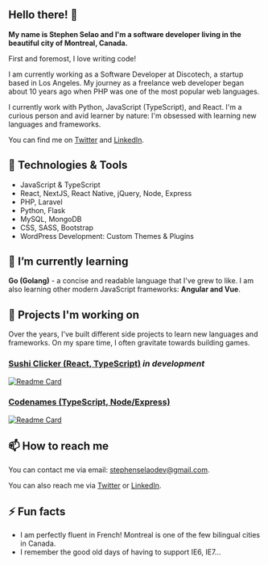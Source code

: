 ## Hello there! 👋

**My name is Stephen Selao and I'm a software developer living in the beautiful city of Montreal, Canada.**

First and foremost, I love writing code!

I am currently working as a Software Developer at Discotech, a startup based in Los Angeles. My journey as a freelance web developer began about 10 years ago when PHP was one of the most popular web languages.

I currently work with Python, JavaScript (TypeScript), and React. I'm a curious person and avid learner by nature: I'm obsessed with learning new languages and frameworks.

You can find me on [Twitter](https://twitter.com/StephenSelao) and [LinkedIn](https://www.linkedin.com/in/sselao/).



## 🔧 Technologies & Tools

* JavaScript & TypeScript
* React, NextJS, React Native, jQuery, Node, Express
* PHP, Laravel
* Python, Flask
* MySQL, MongoDB
* CSS, SASS, Bootstrap
* WordPress Development: Custom Themes & Plugins



## 🌱 I’m currently learning

**Go (Golang)** - a concise and readable language that I've grew to like. I am also learning other modern JavaScript frameworks: **Angular and Vue**.



## 🔭 Projects I'm working on

Over the years, I've built different side projects to learn new languages and frameworks. On my spare time, I often gravitate towards building games.

### [Sushi Clicker (React, TypeScript)](https://github.com/sselao/sushi-clicker) *in development*

[![Readme Card](https://github-readme-stats.vercel.app/api/pin/?username=sselao&repo=sushi-clicker)](https://github.com/sselao/sushi-clicker)


### [Codenames (TypeScript, Node/Express)](https://github.com/sselao/codenames-clone)

[![Readme Card](https://github-readme-stats.vercel.app/api/pin/?username=sselao&repo=codenames-clone)](https://github.com/sselao/codenames-clone)



## 📫 How to reach me

You can contact me via email: [stephenselaodev@gmail.com](mailto:stephenselaodev@gmail.com).

You can also reach me via [Twitter](https://twitter.com/StephenSelao) or [LinkedIn](https://www.linkedin.com/in/sselao/).



## ⚡ Fun facts

* I am perfectly fluent in French! Montreal is one of the few bilingual cities in Canada.
* I remember the good old days of having to support IE6, IE7...
